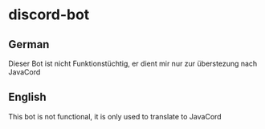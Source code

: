 # discord-bot

## German
Dieser Bot ist nicht Funktionstüchtig, er dient mir nur zur überstezung nach JavaCord


## English
This bot is not functional, it is only used to translate to JavaCord
